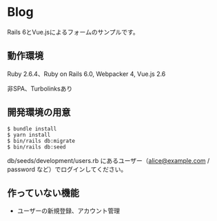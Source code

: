 # Blog

Rails 6とVue.jsによるフォームのサンプルです。

## 動作環境

Ruby 2.6.4、Ruby on Rails 6.0, Webpacker 4, Vue.js 2.6

非SPA、Turbolinksあり

## 開発環境の用意

```
$ bundle install
$ yarn install
$ bin/rails db:migrate
$ bin/rails db:seed
```

db/seeds/development/users.rb にあるユーザー（alice@example.com / password など）でログインしてください。

## 作っていない機能

- ユーザーの新規登録、アカウント管理
